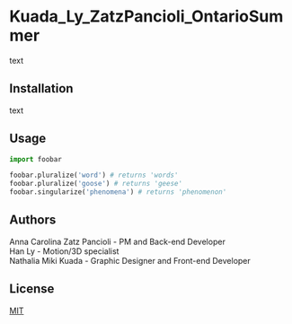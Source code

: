 # Kuada_Ly_ZatzPancioli_OntarioSummer

text

## Installation

text

## Usage

```python
import foobar

foobar.pluralize('word') # returns 'words'
foobar.pluralize('goose') # returns 'geese'
foobar.singularize('phenomena') # returns 'phenomenon'
```

## Authors

Anna Carolina Zatz Pancioli - PM and Back-end Developer<br>
Han Ly - Motion/3D specialist<br>
Nathalia Miki Kuada - Graphic Designer and Front-end Developer<br>

## License
[MIT](https://choosealicense.com/licenses/mit/)
